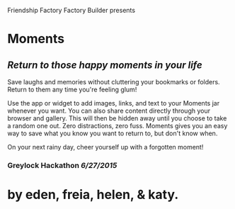 Friendship Factory Factory Builder presents 

# Moments
## _Return to those happy moments in your life_

Save laughs and memories without cluttering your bookmarks or folders. Return to them any time you're feeling glum!

Use the app or widget to add images, links, and text to your Moments jar whenever you want. You can also share content directly through your browser and gallery. This will then be hidden away until you choose to take a random one out. Zero distractions, zero fuss. Moments gives you an easy way to save what you know you want to return to, but don't know when. 

On your next rainy day, cheer yourself up with a forgotten moment!

### Greylock Hackathon *6/27/2015*

by eden, freia, helen, & katy.
=======
